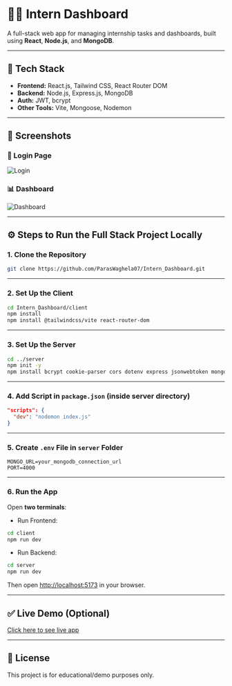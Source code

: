 # 🧑‍💻 Intern Dashboard  
A full-stack web app for managing internship tasks and dashboards, built using **React**, **Node.js**, and **MongoDB**.

---

## 🚀 Tech Stack  
- **Frontend:** React.js, Tailwind CSS, React Router DOM  
- **Backend:** Node.js, Express.js, MongoDB  
- **Auth:** JWT, bcrypt  
- **Other Tools:** Vite, Mongoose, Nodemon

---

## 📸 Screenshots  

### 🔐 Login Page  
![Login](./demo_screenshots/login.png)

### 📊 Dashboard  
![Dashboard](./demo_screenshots/dashboard.png)

---

## ⚙️ Steps to Run the Full Stack Project Locally  

### 1. Clone the Repository  
```bash  
git clone https://github.com/ParasWaghela07/Intern_Dashboard.git  
```

---

### 2. Set Up the Client  
```bash  
cd Intern_Dashboard/client  
npm install  
npm install @tailwindcss/vite react-router-dom  
```

---

### 3. Set Up the Server  
```bash  
cd ../server  
npm init -y  
npm install bcrypt cookie-parser cors dotenv express jsonwebtoken mongoose nodemon  
```

---

### 4. Add Script in `package.json` (inside server directory)  
```json  
"scripts": {  
  "dev": "nodemon index.js"  
}  
```

---

### 5. Create `.env` File in `server` Folder  
```
MONGO_URL=your_mongodb_connection_url  
PORT=4000  
```

---

### 6. Run the App  

Open **two terminals**:

- Run Frontend:  
```bash  
cd client  
npm run dev  
```

- Run Backend:  
```bash  
cd server  
npm run dev  
```

Then open [http://localhost:5173](http://localhost:5173) in your browser.

---

## ✅ Live Demo (Optional)  
[Click here to see live app](#)

---

## 📝 License  
This project is for educational/demo purposes only.